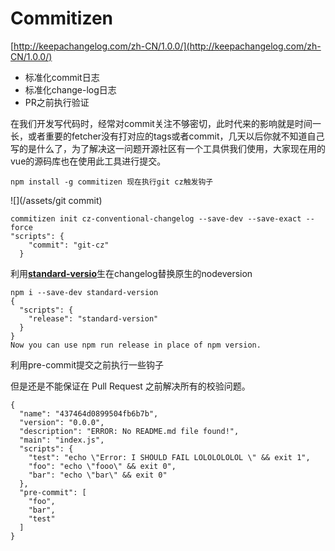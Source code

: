 # Commitizen

[http://keepachangelog.com/zh-CN/1.0.0/](http://keepachangelog.com/zh-CN/1.0.0/)

* 标准化commit日志
* 标准化change-log日志
* PR之前执行验证

在我们开发写代码时，经常对commit关注不够密切，此时代来的影响就是时间一长，或者重要的fetcher没有打对应的tags或者commit，几天以后你就不知道自己写的是什么了，为了解决这一问题开源社区有一个工具供我们使用，大家现在用的vue的源码库也在使用此工具进行提交。

```
npm install -g commitizen 现在执行git cz触发钩子
```

![](/assets/git commit)

```
commitizen init cz-conventional-changelog --save-dev --save-exact --force
"scripts": {
    "commit": "git-cz"
  }
```

利用[**standard-versio**](https://github.com/conventional-changelog/standard-version)生在changelog替换原生的nodeversion

```
npm i --save-dev standard-version
{
  "scripts": {
    "release": "standard-version"
  }
}
Now you can use npm run release in place of npm version.
```

利用pre-commit提交之前执行一些钩子

但是还是不能保证在 Pull Request 之前解决所有的校验问题。

```
{
  "name": "437464d0899504fb6b7b",
  "version": "0.0.0",
  "description": "ERROR: No README.md file found!",
  "main": "index.js",
  "scripts": {
    "test": "echo \"Error: I SHOULD FAIL LOLOLOLOLOL \" && exit 1",
    "foo": "echo \"fooo\" && exit 0",
    "bar": "echo \"bar\" && exit 0"
  },
  "pre-commit": [
    "foo",
    "bar",
    "test"
  ]
}
```



